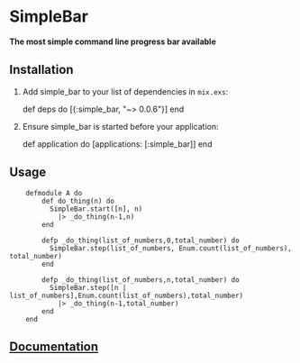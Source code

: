 # SimpleBar

**The most simple command line progress bar available**

## Installation

  1. Add simple_bar to your list of dependencies in `mix.exs`:

        def deps do
          [{:simple_bar, "~> 0.0.6"}]
        end

  2. Ensure simple_bar is started before your application:

        def application do
          [applications: [:simple_bar]]
        end


## Usage

        defmodule A do
            def do_thing(n) do
              SimpleBar.start([n], n)
                |> _do_thing(n-1,n)
            end

            defp _do_thing(list_of_numbers,0,total_number) do
              SimpleBar.step(list_of_numbers, Enum.count(list_of_numbers), total_number)
            end

            defp _do_thing(list_of_numbers,n,total_number) do
              SimpleBar.step([n | list_of_numbers],Enum.count(list_of_numbers),total_number)
                |> _do_thing(n-1,total_number)
            end
        end

## [Documentation](http://hexdocs.pm/simple_bar/extra-api-reference.html)

